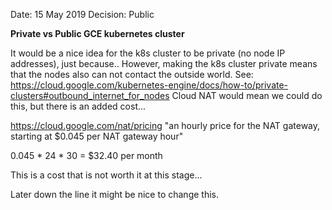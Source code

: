 Date: 15 May 2019
Decision: Public

**Private vs Public GCE kubernetes cluster**

It would be a nice idea for the k8s cluster to be private (no node IP addresses), just because..
However, making the k8s cluster private means that the nodes also can not contact the outside world.
See: https://cloud.google.com/kubernetes-engine/docs/how-to/private-clusters#outbound_internet_for_nodes
Cloud NAT would mean we could do this, but there is an added cost...

https://cloud.google.com/nat/pricing
"an hourly price for the NAT gateway, starting at $0.045 per NAT gateway hour"

0.045 * 24 * 30 = $32.40 per month

This is a cost that is not worth it at this stage...

Later down the line it might be nice to change this.
